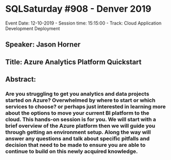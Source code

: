 # SQLSaturday #908 - Denver 2019
Event Date: 12-10-2019 - Session time: 15:15:00 - Track: Cloud Application Development  Deployment
## Speaker: Jason Horner
## Title: Azure Analytics Platform Quickstart
## Abstract:
### Are you struggling to get you analytics and data projects started on Azure? Overwhelmed by where to start or which services to choose? or perhaps just interested in learning more about the options to move your current BI platform to the cloud.  This hands-on session is for you. We will start with a brief overview of the Azure platform then we will guide you through getting an environment setup. Along the way will answer any questions and talk about specific pitfalls and decision that need to be made to ensure you are able to continue to build on this newly acquired knowledge.
